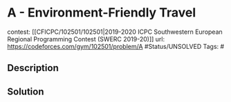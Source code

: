 # A - Environment-Friendly Travel

contest: [[CFICPC/102501/102501|2019-2020 ICPC Southwestern European Regional Programming Contest (SWERC 2019-20)]]
url: https://codeforces.com/gym/102501/problem/A
#Status/UNSOLVED
Tags: #

## Description

## Solution


